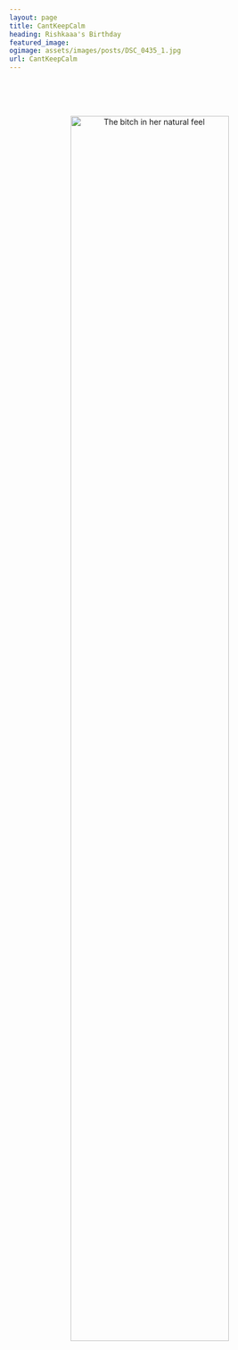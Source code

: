 ```yaml
---
layout: page
title: CantKeepCalm
heading: Rishkaaa's Birthday
featured_image:
ogimage: assets/images/posts/DSC_0435_1.jpg
url: CantKeepCalm
---
```


<div class="powr-birthday-countdown" id="27ebaf78_1604053080"></div><script src="https://www.powr.io/powr.js?platform=html"></script>
<br><br><br>
<p align="center">
<img src="assets/images/posts/DSC_0435_1.jpg" width="75%" alt="The bitch in her natural feel">
</p>

